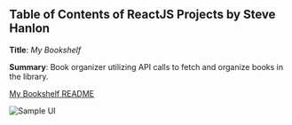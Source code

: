 ## Table of Contents of ReactJS Projects by Steve Hanlon


**Title**: *My Bookshelf*

**Summary**: Book organizer utilizing API calls to fetch and organize books in the library.

[My Bookshelf README](https://github.com/SixStringsCoder/my_reads_bookshelf_reactAPIapp)

![Sample UI](https://github.com/SixStringsCoder/my_reads_bookshelf_reactAPIapp/blob/master/screenshots/library_view.png)
